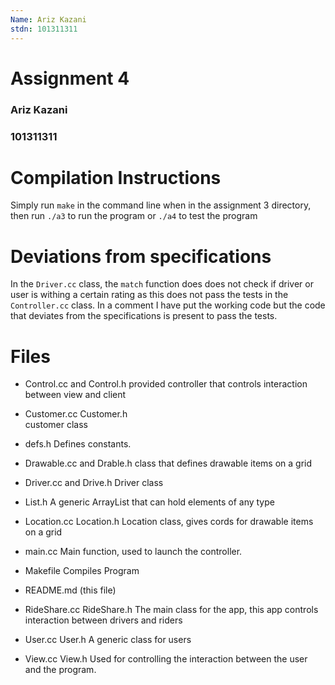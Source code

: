 ```yaml
---
Name: Ariz Kazani
stdn: 101311311
---
```


# Assignment 4

### Ariz Kazani 
### 101311311

# Compilation Instructions

Simply run `make` in the command line when in the assignment 3 directory, then run `./a3` 
to run the program or `./a4` to test the program

# Deviations from specifications

In the `Driver.cc` class, the `match` function does does not check if driver or user is withing a certain 
rating as this does not pass the tests in the `Controller.cc` class. In a comment I have put the working code
but the code that deviates from the specifications is present to pass the tests. 

# Files

- Control.cc and Control.h
    provided controller that controls interaction between view and client

- Customer.cc Customer.h    
    customer class

- defs.h
  Defines constants.

- Drawable.cc and Drable.h
    class that defines drawable items on a grid

- Driver.cc and Drive.h
    Driver class

- List.h
    A generic ArrayList that can hold elements of any type

- Location.cc Location.h
    Location class, gives cords for drawable items on a grid

- main.cc
    Main function, used to launch the controller.

- Makefile 
    Compiles Program

- README.md (this file)

- RideShare.cc RideShare.h
    The main class for the app, this app controls interaction between drivers and riders

- User.cc User.h
    A generic class for users

- View.cc View.h
    Used for controlling the interaction between the user and the program.
